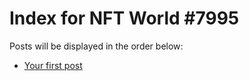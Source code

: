 # Index for NFT World #7995
Posts will be displayed in the order below:

- [Your first post](./001-first.md)


